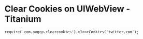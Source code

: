 Clear Cookies on UIWebView - Titanium
=====================================

```
require('com.oxgcp.clearcookies').clearCookies('twitter.com');
```
